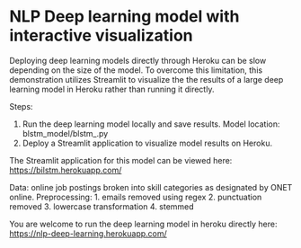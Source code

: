 # NLP Deep learning model with interactive visualization 

Deploying deep learning models directly through Heroku can be slow depending on the size of the model.
To overcome this limitation, this demonstration utilizes Streamlit to visualize the the results of a large deep learning model in Heroku rather than running it directly.

Steps:
1. Run the deep learning model locally and save results.
   Model location: blstm_model/blstm_.py
2. Deploy a Streamlit application to visualize model results on Heroku. 

The Streamlit application for this model can be viewed here: https://bilstm.herokuapp.com/

Data: online job postings broken into skill categories as designated by ONET online. Preprocessing: 1. emails removed using regex 2. punctuation removed 3. lowercase transformation 4. stemmed

You are welcome to run the deep learning model in heroku directly here: https://nlp-deep-learning.herokuapp.com/



